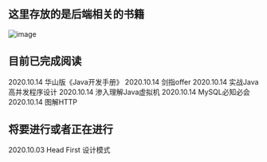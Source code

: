 ## 这里存放的是后端相关的书籍
![image](https://img-blog.csdnimg.cn/20191124184714362.png)

## 目前已完成阅读
2020.10.14 华山版《Java开发手册》
2020.10.14 剑指offer
2020.10.14 实战Java高并发程序设计
2020.10.14 渗入理解Java虚拟机
2020.10.14 MySQL必知必会
2020.10.14 图解HTTP

## 将要进行或者正在进行
2020.10.03 Head First 设计模式
